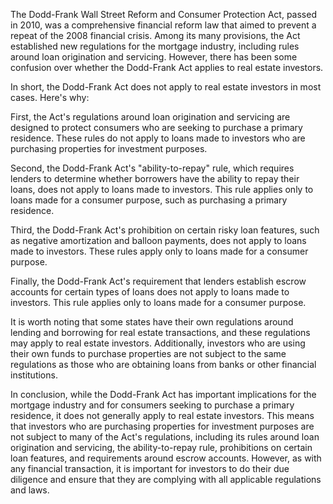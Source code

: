 The Dodd-Frank Wall Street Reform and Consumer Protection Act, passed in 2010, was a comprehensive financial reform law that aimed to prevent a repeat of the 2008 financial crisis. Among its many provisions, the Act established new regulations for the mortgage industry, including rules around loan origination and servicing. However, there has been some confusion over whether the Dodd-Frank Act applies to real estate investors.

In short, the Dodd-Frank Act does not apply to real estate investors in most cases. Here's why:

First, the Act's regulations around loan origination and servicing are designed to protect consumers who are seeking to purchase a primary residence. These rules do not apply to loans made to investors who are purchasing properties for investment purposes.

Second, the Dodd-Frank Act's "ability-to-repay" rule, which requires lenders to determine whether borrowers have the ability to repay their loans, does not apply to loans made to investors. This rule applies only to loans made for a consumer purpose, such as purchasing a primary residence.

Third, the Dodd-Frank Act's prohibition on certain risky loan features, such as negative amortization and balloon payments, does not apply to loans made to investors. These rules apply only to loans made for a consumer purpose.

Finally, the Dodd-Frank Act's requirement that lenders establish escrow accounts for certain types of loans does not apply to loans made to investors. This rule applies only to loans made for a consumer purpose.

It is worth noting that some states have their own regulations around lending and borrowing for real estate transactions, and these regulations may apply to real estate investors. Additionally, investors who are using their own funds to purchase properties are not subject to the same regulations as those who are obtaining loans from banks or other financial institutions.

In conclusion, while the Dodd-Frank Act has important implications for the mortgage industry and for consumers seeking to purchase a primary residence, it does not generally apply to real estate investors. This means that investors who are purchasing properties for investment purposes are not subject to many of the Act's regulations, including its rules around loan origination and servicing, the ability-to-repay rule, prohibitions on certain loan features, and requirements around escrow accounts. However, as with any financial transaction, it is important for investors to do their due diligence and ensure that they are complying with all applicable regulations and laws.